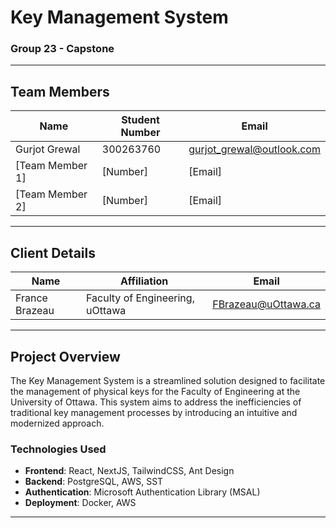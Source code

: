 # Key Management System

### Group 23 - Capstone

---

## Team Members

| Name                | Student Number | Email                |
|---------------------|----------------|----------------------|
| Gurjot Grewal         | 300263760  | gurjot_grewal@outlook.com         |
| [Team Member 1]     | [Number]       | [Email]              |
| [Team Member 2]     | [Number]       | [Email]              |

---

## Client Details

| Name           | Affiliation                | Email                     |
|----------------|----------------------------|---------------------------|
| France Brazeau| Faculty of Engineering, uOttawa | FBrazeau@uOttawa.ca         |

---

## Project Overview

The Key Management System is a streamlined solution designed to facilitate the management of physical keys for the Faculty of Engineering at the University of Ottawa. This system aims to address the inefficiencies of traditional key management processes by introducing an intuitive and modernized approach.

### Technologies Used
- **Frontend**: React, NextJS, TailwindCSS, Ant Design
- **Backend**: PostgreSQL, AWS, SST
- **Authentication**: Microsoft Authentication Library (MSAL)
- **Deployment**: Docker, AWS

---
